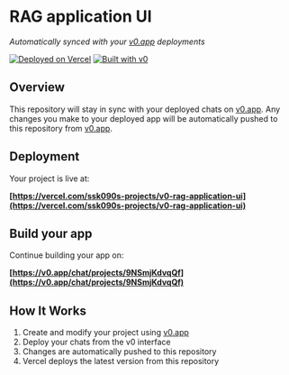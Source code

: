 # RAG application UI

*Automatically synced with your [v0.app](https://v0.app) deployments*

[![Deployed on Vercel](https://img.shields.io/badge/Deployed%20on-Vercel-black?style=for-the-badge&logo=vercel)](https://vercel.com/ssk090s-projects/v0-rag-application-ui)
[![Built with v0](https://img.shields.io/badge/Built%20with-v0.app-black?style=for-the-badge)](https://v0.app/chat/projects/9NSmjKdvqQf)

## Overview

This repository will stay in sync with your deployed chats on [v0.app](https://v0.app).
Any changes you make to your deployed app will be automatically pushed to this repository from [v0.app](https://v0.app).

## Deployment

Your project is live at:

**[https://vercel.com/ssk090s-projects/v0-rag-application-ui](https://vercel.com/ssk090s-projects/v0-rag-application-ui)**

## Build your app

Continue building your app on:

**[https://v0.app/chat/projects/9NSmjKdvqQf](https://v0.app/chat/projects/9NSmjKdvqQf)**

## How It Works

1. Create and modify your project using [v0.app](https://v0.app)
2. Deploy your chats from the v0 interface
3. Changes are automatically pushed to this repository
4. Vercel deploys the latest version from this repository
